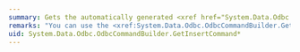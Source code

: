 ```yaml
---
summary: Gets the automatically generated <xref href="System.Data.Odbc.OdbcCommand"></xref> object required to perform insertions at the data source.
remarks: "You can use the <xref:System.Data.Odbc.OdbcCommandBuilder.GetInsertCommand%2A> method for informational or troubleshooting purposes because it returns the <xref:System.Data.Odbc.OdbcCommand> object to be executed.  \n  \n You can also use <xref:System.Data.Odbc.OdbcCommandBuilder.GetInsertCommand%2A> as the basis of a modified command. For example, you might call <xref:System.Data.Odbc.OdbcCommandBuilder.GetInsertCommand%2A> and modify the <xref:System.Data.Odbc.OdbcCommand.CommandTimeout%2A> value, and then explicitly set that on the <xref:System.Data.Odbc.OdbcDataAdapter>.  \n  \n After the SQL statement is first generated, you must explicitly call <xref:System.Data.Common.DbCommandBuilder.RefreshSchema%2A> if it changes the statement in any way. Otherwise, the <xref:System.Data.Odbc.OdbcCommandBuilder.GetInsertCommand%2A> will be using information from the previous statement, which might not be correct. The SQL statements are first generated when the application calls either <xref:System.Data.Common.DbDataAdapter.Update%2A> or <xref:System.Data.Odbc.OdbcCommandBuilder.GetInsertCommand%2A>."
uid: System.Data.Odbc.OdbcCommandBuilder.GetInsertCommand*
---
```

